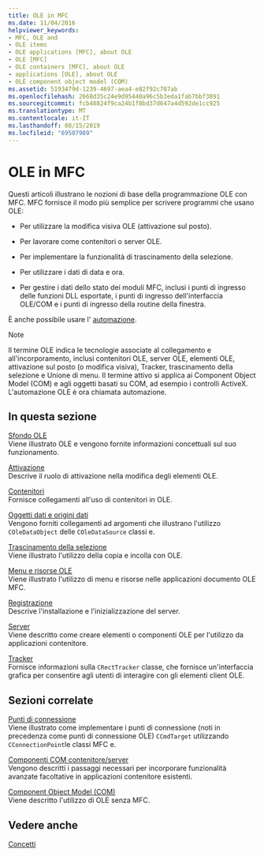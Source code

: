 ```yaml
---
title: OLE in MFC
ms.date: 11/04/2016
helpviewer_keywords:
- MFC, OLE and
- OLE items
- OLE applications [MFC], about OLE
- OLE [MFC]
- OLE containers [MFC], about OLE
- applications [OLE], about OLE
- OLE component object model (COM)
ms.assetid: 5193479d-1239-4697-aea4-e82f92c707ab
ms.openlocfilehash: 2668d35c24e9d95440a96c5b3eda1fab7bbf3891
ms.sourcegitcommit: fcb48824f9ca24b1f8bd37d647a4d592de1cc925
ms.translationtype: MT
ms.contentlocale: it-IT
ms.lasthandoff: 08/15/2019
ms.locfileid: "69507989"
---
```

# <a name="ole-in-mfc"></a>OLE in MFC

Questi articoli illustrano le nozioni di base della programmazione OLE con MFC. MFC fornisce il modo più semplice per scrivere programmi che usano OLE:

- Per utilizzare la modifica visiva OLE (attivazione sul posto).

- Per lavorare come contenitori o server OLE.

- Per implementare la funzionalità di trascinamento della selezione.

- Per utilizzare i dati di data e ora.

- Per gestire i dati dello stato dei moduli MFC, inclusi i punti di ingresso delle funzioni DLL esportate, i punti di ingresso dell'interfaccia OLE/COM e i punti di ingresso della routine della finestra.

È anche possibile usare l' [automazione](../mfc/automation.md).

> [!NOTE]
>  Il termine OLE indica le tecnologie associate al collegamento e all'incorporamento, inclusi contenitori OLE, server OLE, elementi OLE, attivazione sul posto (o modifica visiva), Tracker, trascinamento della selezione e Unione di menu. Il termine attivo si applica ai Component Object Model (COM) e agli oggetti basati su COM, ad esempio i controlli ActiveX. L'automazione OLE è ora chiamata automazione.

## <a name="in-this-section"></a>In questa sezione

[Sfondo OLE](../mfc/ole-background.md)<br/>
Viene illustrato OLE e vengono fornite informazioni concettuali sul suo funzionamento.

[Attivazione](../mfc/activation-cpp.md)<br/>
Descrive il ruolo di attivazione nella modifica degli elementi OLE.

[Contenitori](../mfc/containers.md)<br/>
Fornisce collegamenti all'uso di contenitori in OLE.

[Oggetti dati e origini dati](../mfc/data-objects-and-data-sources-ole.md)<br/>
Vengono forniti collegamenti ad argomenti che illustrano l'utilizzo `COleDataObject` delle `COleDataSource` classi e.

[Trascinamento della selezione](../mfc/drag-and-drop-ole.md)<br/>
Viene illustrato l'utilizzo della copia e incolla con OLE.

[Menu e risorse OLE](../mfc/menus-and-resources-ole.md)<br/>
Viene illustrato l'utilizzo di menu e risorse nelle applicazioni documento OLE MFC.

[Registrazione](../mfc/registration.md)<br/>
Descrive l'installazione e l'inizializzazione del server.

[Server](../mfc/servers.md)<br/>
Viene descritto come creare elementi o componenti OLE per l'utilizzo da applicazioni contenitore.

[Tracker](../mfc/trackers.md)<br/>
Fornisce informazioni sulla `CRectTracker` classe, che fornisce un'interfaccia grafica per consentire agli utenti di interagire con gli elementi client OLE.

## <a name="related-sections"></a>Sezioni correlate

[Punti di connessione](../mfc/connection-points.md)<br/>
Viene illustrato come implementare i punti di connessione (noti in precedenza come punti di connessione OLE) `CCmdTarget` utilizzando `CConnectionPoint`le classi MFC e.

[Componenti COM contenitore/server](../mfc/containers-advanced-features.md)<br/>
Vengono descritti i passaggi necessari per incorporare funzionalità avanzate facoltative in applicazioni contenitore esistenti.

[Component Object Model (COM)](/windows/win32/com/the-component-object-model)<br/>
Viene descritto l'utilizzo di OLE senza MFC.

## <a name="see-also"></a>Vedere anche

[Concetti](../mfc/mfc-concepts.md)
